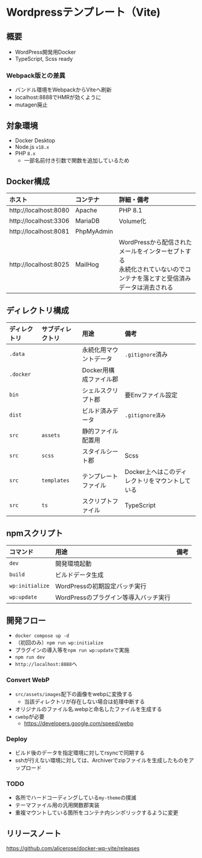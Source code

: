 # Wordpressテンプレート（Vite)

## 概要

* WordPress開発用Docker
* TypeScript, Scss ready

### Webpack版との差異

* バンドル環境をWebpackからViteへ刷新
* localhost:8888でHMRが効くように
* mutagen廃止

## 対象環境

* Docker Desktop
* Node.js `v18.x`
* PHP `8.x`
    * 一部名前付き引数で関数を追加しているため

## Docker構成

| ホスト                   | コンテナ       | 詳細・備考                                                              |
|:----------------------|:-----------|:-------------------------------------------------------------------|
| http://localhost:8080 | Apache     | PHP 8.1                                                            |
| http://localhost:3306 | MariaDB    | Volume化                                                            |
| http://localhost:8081 | PhpMyAdmin |                                                                    |
| http://localhost:8025 | MailHog    | WordPressから配信されたメールをインターセプトする<br>永続化されていないのでコンテナを落とすと受信済みデータは消去される |

## ディレクトリ構成

| ディレクトリ    | サブディレクトリ    | 用途             | 備考                         |
|:----------|:------------|:---------------|:---------------------------|
| `.data`   |             | 永続化用マウントデータ    | `.gitignore`済み             |
| `.docker` |             | Docker用構成ファイル郡 |                            |
| `bin`     |             | シェルスクリプト郡      | 要Envファイル設定                 |
| `dist`    |             | ビルド済みデータ       | `.gitignore済み`             |
| `src`     | `assets`    | 静的ファイル配置用      |                            |
| `src`     | `scss`      | スタイルシート郡       | Scss                       |
| `src`     | `templates` | テンプレートファイル     | Docker上へはこのディレクトリをマウントしている |
| `src`     | `ts`        | スクリプトファイル      | TypeScript                 |

## npmスクリプト

| コマンド            | 用途                      | 備考 |
|:----------------|:------------------------|:---|
| `dev`           | 開発環境起動                  |    |
| `build`         | ビルドデータ生成                |    |
| `wp:initialize` | WordPressの初期設定バッチ実行     |
| `wp:update`     | WordPressのプラグイン等導入バッチ実行 |    |

## 開発フロー

* `docker compose up -d`
* （初回のみ）`npm run wp:initialize`
* プラグインの導入等を`npm run wp:update`で実施
* `npm run dev`
* `http://localhost:8888`へ

### Convert WebP

* `src/assets/images`配下の画像をwebpに変換する
    * 当該ディレクトリが存在しない場合は処理中断する
* オリジナルのファイル名.webpと命名したファイルを生成する
* `cwebp`が必要
    * https://developers.google.com/speed/webp

### Deploy

* ビルド後のデータを指定環境に対してrsyncで同期する
* sshが行えない環境に対しては、Archiverでzipファイルを生成したものをアップロード

### TODO

* 各所でハードコーディングしている`my-theme`の撲滅
* テーマファイル用の汎用関数郡実装
* 重複マウントしている箇所をコンテナ内シンボリックするように変更

## リリースノート

https://github.com/alicerose/docker-wp-vite/releases